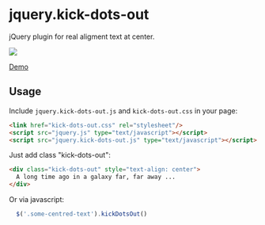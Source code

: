# jquery.kick-dots-out

jQuery plugin for real aligment text at center.

<img src="http://iimos.github.io/jquery.kick-dots-out/example.jpg"/>

[Demo](http://iimos.github.io/jquery.kick-dots-out/)

## Usage

Include `jquery.kick-dots-out.js` and `kick-dots-out.css` in your page:
```html
<link href="kick-dots-out.css" rel="stylesheet"/>
<script src="jquery.js" type="text/javascript"></script>
<script src="jquery.kick-dots-out.js" type="text/javascript"></script>
```

Just add class "kick-dots-out":
```html
<div class="kick-dots-out" style="text-align: center">
  A long time ago in a galaxy far, far away ...
</div>
```

Or via javascript:

```javascript
  $('.some-centred-text').kickDotsOut()
```
